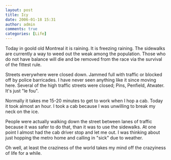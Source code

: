 ```yaml
---
layout: post
title: Icy
date: 2006-01-18 15:31
author: admin
comments: true
categories: [Life]
---
```

Today in goold old Montreal it is raining.  It is freezing raining.  The sidewalks are currently a way to weed out the weak among the population.  Those who do not have balance will die and be removed from the race via the survival of the fittest rule.

Streets everywhere were closed down.  Jammed full with traffic or blocked off by police barricades.  I have never seen anything like it since moving here.  Several of the high traffic streets were closed; Pins, Penfield, Atwater.  It&apos;s just "le fou".

Normally it takes me 15-20 minutes to get to work when I hop a cab.  Today it took almost an hour.  I took a cab because I was unwilling to break my neck on the ice.

People were actually walking down the street between lanes of traffic because it was safer to do that, than it was to use the sidewalks.  At one point I almost had the cab driver stop and let me out.  I was thinking about just hopping the metro home and calling in "sick" due to weather.

Oh well, at least the craziness of the world takes my mind off the crazyiness of life for a while.

